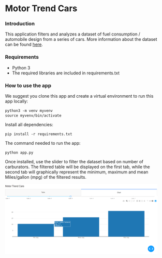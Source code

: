 # Motor Trend Cars

### Introduction

This application filters and analyzes a dataset of fuel consumption / automobile design from a series of cars.
More information about the dataset can be found [here](https://stat.ethz.ch/R-manual/R-devel/library/datasets/html/mtcars.html).

### Requirements

* Python 3
* The required libraries are included in requirements.txt

### How to use the app

We suggest you clone this app and create a virtual environment to run this app locally: 

```
python3 -m venv myvenv
source myvenv/bin/activate
```

Install all dependencies: 

```
pip install -r requirements.txt
```
The command needed to run the app:
```
python app.py
```

Once installed, use the slider to filter the dataset based on number of carburators. The filtered table will be
displayed on the first tab, while the second tab will graphically represent the minimum, maximum and mean Miles/gallon 
(mpg) of the filtered results.


![Screenshot](images/app-screenshot.png)
